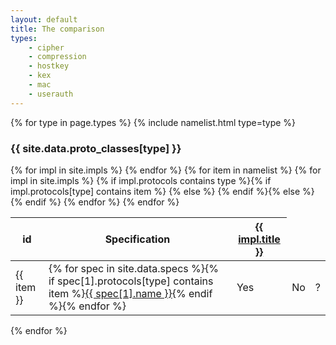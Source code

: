 ```yaml
---
layout: default
title: The comparison
types:
    - cipher
    - compression
    - hostkey
    - kex
    - mac
    - userauth
---
```


{% for type in page.types %}
{% include namelist.html type=type %}
### {{ site.data.proto_classes[type] }}

<table id='cmp-table-cipher' class='impl-comparison tablesorter table-header-rotated'>
<thead><tr><th>id</th>
  <th class='rotate'><div><span>Specification</span></div></th>
{% for impl in site.impls %}  <th class='rotate'><div><span><a href='{{ impl.url }}'>{{ impl.title }}</a></span></div></th>
{% endfor %}</tr></thead>
<tbody>
{% for item in namelist %}<tr>
  <td>{{ item }}</td>
  <td>{% for spec in site.data.specs %}{% if spec[1].protocols[type] contains item %}<a href='{{ spec[1].url }}'>{{ spec[1].name }}</a>{% endif %}{% endfor %}</td>
{% for impl in site.impls %}  {% if impl.protocols contains type %}{% if impl.protocols[type] contains item %}<td class='yes'>Yes</td>  {% else %}<td class='no'>No</td>    {% endif %}{% else %}<td class='unknown'>?</td>{% endif %}  <!-- {{ impl.relative_path | split:"/" | last | remove:".md" }} -->
{% endfor %}</tr>
{% endfor %}</tbody>
</table>

{% endfor %}
